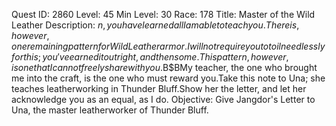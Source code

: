 Quest ID: 2860
Level: 45
Min Level: 30
Race: 178
Title: Master of the Wild Leather
Description: $n, you have learned all I am able to teach you.There is, however, one remaining pattern for Wild Leather armor.I will not require you to toil needlessly for this; you've earned it outright, and then some.This pattern, however, is one that I cannot freely share with you.$B$BMy teacher, the one who brought me into the craft, is the one who must reward you.Take this note to Una; she teaches leatherworking in Thunder Bluff.Show her the letter, and let her acknowledge you as an equal, as I do.
Objective: Give Jangdor's Letter to Una, the master leatherworker of Thunder Bluff.
